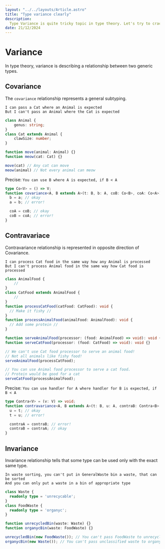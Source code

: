 ```yaml
---
layout: "../../layouts/Article.astro"
title: "Type variance clearly"
description:
  Type Variance is quite tricky topic in type theory. Let's try to crack each type of variance with clear and natural examples.
date: 21/12/2024
---
```


# Variance

In type theory, variance is describing a relationship between two generic types.

## Covariance

The `covariance` relationship represents a general subtyping.

```
I can pass a Cat where an Animal is expected
But I can't pass an Animal where the Cat is expected
```

```typescript
class Animal {
    genus: string;
}
class Cat extends Animal {
    clawSize: number;
}

function move(animal: Animal) {}
function meow(cat: Cat) {}

move(cat) // Any cat can move
meow(animal) // Not every animal can meow
```

Precise: `You can use B where A is expected, if B < A`

```typescript
type Co<V> = () => V;
function covariance<A, B extends A>(t: B, b: A, coB: Co<B>, coA: Co<A>) {
  b = a; // okay
  a = b; // error!

  coA = coB; // okay
  coB = coA; // error!
}
```

## Contravariace

Contravariance relationship is represented in opposite direction of Covariance.

```
I can process Cat food in the same way how any Animal is processed
But I can't process Animal food in the same way how Cat food is processed
```

```typescript
class AnimalFood {
    //
}
class CatFood extends AnimalFood {
    //
}
function processCatFood(catFood: CatFood): void {
  // Make it fishy //
}
function processAnimalFood(animalFood: AnimalFood): void {
  // Add some protein //
}

function serveAnimalFood(processor: (food: AnimalFood) => void): void {}
function serveCatFood(processor: (food: CatFood) => void): void {}

// We can't use Cat food processor to serve an animal food!
// Not all animals like fishy food!
serveAnimalFood(processCatFood);

// You can use Animal food processor to serve a cat food.
// Protein would be good for a cat
serveCatFood(processAnimalFood);
```

Precise: `You can use handler for A where handler for B is expected, if B < A`

```typescript
type Contra<V> = (v: V) => void;
function contravariance<A, B extends A>(t: B, u: A, contraB: Contra<B>, contraA: Contra<A>) {
  u = t; // okay
  t = u; // error!

  contraA = contraB; // error!
  contraB = contraA; // okay
}
```

## Invariance

Invariance relationship tells that some type can be used only with the exact same type.

```
In waste sorting, you can't put in GeneralWaste bin a waste, that can be sorted
And you can only put a waste in a bin of appropriate type
```

```typescript
class Waste {
  readonly type = 'unrecycable';
}
class FoodWaste {
  readonly type = 'organyc';
}

function unrecycledBin(waste: Waste) {}
function organycBin(waste: FoodWaste) {}

unrecycledBin(new FoodWaste()); // You can't pass FoodWaste to unrecycled bin, are you criminal?
organycBin(new Waste()); // You can't pass unclassified waste to organyc bin, are you criminal???
```
